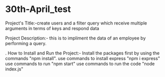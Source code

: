 # 30th-April_test

Project's Title:-create users and a filter query which receive multiple arguments in terms of keys and respond data

Project Description:- this is to impliment the data of an employee by performing a query.

. How to Install and Run the Project:- Install the packages first by using the commands "npm install".
                                       use commands to install express "npm i express"
                                        use commands to run  "npm start"
                                        use commands to run the code "node index.js"

